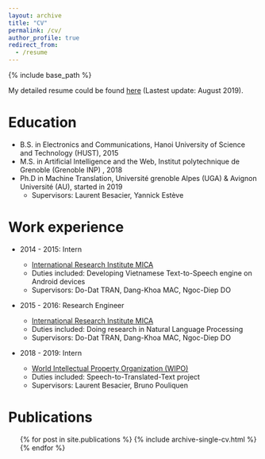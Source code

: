 ```yaml
---
layout: archive
title: "CV"
permalink: /cv/
author_profile: true
redirect_from:
  - /resume
---
```


{% include base_path %}

My detailed resume could be found [here](https://mhn226.github.io/files/HaNguyen_CV.pdf) (Lastest update: August 2019).

Education
======
* B.S. in Electronics and Communications, Hanoi University of Science and Technology (HUST), 2015
* M.S. in Artificial Intelligence and the Web,  Institut polytechnique de Grenoble (Grenoble INP) , 2018
* Ph.D in Machine Translation, Université grenoble Alpes (UGA) & Avignon Université (AU), started in 2019
  * Supervisors: Laurent Besacier, Yannick Estève

Work experience
======
* 2014 - 2015: Intern
  * [International Research Institute MICA](http://mica.edu.vn/)
  * Duties included: Developing Vietnamese Text-to-Speech engine on Android devices
  * Supervisors: Do-Dat TRAN, Dang-Khoa MAC, Ngoc-Diep DO

* 2015 - 2016: Research Engineer
  * [International Research Institute MICA](http://mica.edu.vn/)
  * Duties included: Doing research in Natural Language Processing
  * Supervisors: Do-Dat TRAN, Dang-Khoa MAC, Ngoc-Diep DO

* 2018 - 2019: Intern
  * [World Intellectual Property Organization (WIPO)](https://www.wipo.int/)
  * Duties included: Speech-to-Translated-Text project
  * Supervisors: Laurent Besacier, Bruno Pouliquen
  

Publications
======
  <ul>{% for post in site.publications %}
    {% include archive-single-cv.html %}
  {% endfor %}</ul>
  
